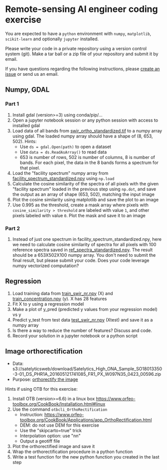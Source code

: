 # Remote-sensing AI engineer coding exercise

You are expected to have a `python` environment with `numpy`, `matplotlib`, `scikit-learn` and optionally `jupyter` installed.

Please write your code in a private repository using a version control system (git). Make a tar ball or a zip file of your repository and submit it by email.

If you have questions regarding the following instructions, please [create an issue](https://github.com/Satelytics/AI-engineer-coding-exercise/issues/new/choose) or send us an email.

## Numpy, GDAL

### Part 1
1. Install gdal (version>=3) using conda/pip/...
1. Open a jupyter notebook session or any python session with access to installed gdal
1. Load data of all bands from [swir_ortho_standardized.tif](./data/ortho/swir_ortho_standardized.tif?raw=true) to a numpy array using gdal. The loaded numpy array should have a shape of (8, 653, 502). Hints:
   * Use `ds = gdal.Open(path)` to open a dataset
   * Use `data = ds.ReadAsArray()` to read data
   * 653 is number of rows, 502 is number of columns, 8 is number of bands. For each pixel, the data in the 8 bands forms a spectrum for that pixel.
1. Load the "facility spectrum" numpy array from [facility_spectrum_standardized.npy](./data/facility_spectrum_standardized.npy?raw=true) using `np.load`
1. Calculate the cosine similarity of the spectra of all pixels with the given "facility spectrum" loaded in the previous step using `np.dot`, and save the output as an array of shape (653, 502), matching the input image
1. Plot the cosine similarity using matplotlib and save the plot to an image
1. Use 0.995 as the threshold, create a mask array where pixels with `cosine_similarity > threshold` are labeled with value `1`, and other pixels labeled with value `0`. Plot the mask and save it to an image

### Part 2 
1. Instead of just one spectrum in facility_spectrum_standardized.npy, here we need to calculate cosine similarity of spectra for all pixels with 100 reference spectra saved in [ref_spectra_standardized.npy](./data/ref_spectra_standardized.npy?raw=true). The result should be a 653X502X100 numpy array. You don't need to submit the final result, but please submit your code. Does your code leverage numpy vectorized computation?

## Regression
1. Load training data from [train_swir_nr.npy](./data/ml/train_swir_nr.npy?raw=true) (X) and [train_concentration.npy](./data/ml/train_concentration.npy?raw=true) (y). X has 28 features
1. Fit X to y using a regression model
1. Make a plot of y_pred (predicted y values from your regression model) vs y
1. Predict y_test from test data [test_swir_nr.npy](./data/ml/test_swir_nr.npy?raw=true) (Xtest) and save it as a numpy array
1. Is there a way to reduce the number of features? Discuss and code.
1. Record your solution in a jupyter notebook or a python script

## Image orthorectification

* Data: s3://satelyticsweb/download/Satelytics_High_ONA_Sample_SO18013350-3-01_DS_PHR1A_201605121741085_FR1_PX_W097N35_0423_00596.zip
* Purpose: [orthorectify the image](https://www.satimagingcorp.com/services/orthorectification/)

Hints if using OTB for this exercise:

1. Install OTB (version>=6.6) in a linux box https://www.orfeo-toolbox.org/CookBook/Installation.html#linux 
1. Use the command `otbcli_OrthoRectification`
   * Instruction: https://www.orfeo-toolbox.org/CookBook/Applications/app_OrthoRectification.html
   * DEM: do not use DEM for this exercise
   * Use the "skipcarto=true" trick
   * Interpolation option: use "nn"
   * Output a geotiff file
1. Plot the orthorectified image and save it
1. Wrap the orthorectification procedure in a python function
1. Write a test function for the new python function you created in the last step
